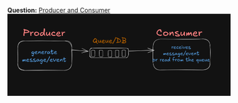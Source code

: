 
**Question:** [Producer and Consumer](./Producer_Consumer/Producer_Consumer.go) <br>
![alt text](./images/producer_consumer.png)